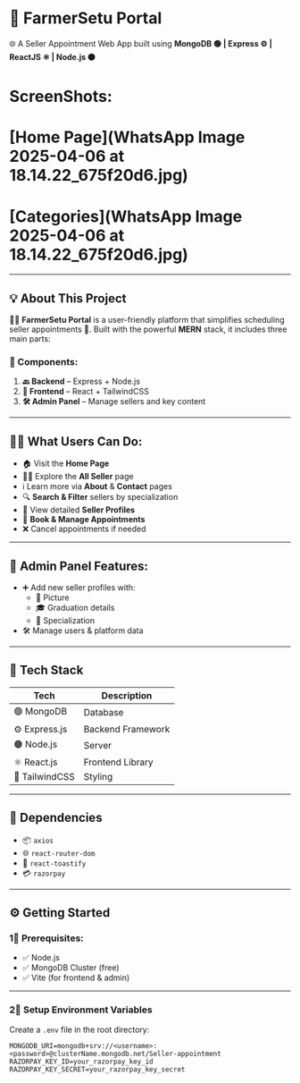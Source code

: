 # 🚜 FarmerSetu Portal  
🌐 A Seller Appointment Web App built using **MongoDB 🟢 | Express ⚙️ | ReactJS ⚛️ | Node.js 🟤**

# ScreenShots:
  # [Home Page](WhatsApp Image 2025-04-06 at 18.14.22_675f20d6.jpg)
  # [Categories](WhatsApp Image 2025-04-06 at 18.14.22_675f20d6.jpg)
---

## 💡 About This Project  
👨‍🌾 **FarmerSetu Portal** is a user-friendly platform that simplifies scheduling seller appointments 📅. Built with the powerful **MERN** stack, it includes three main parts:

### 🧱 Components:
1. **🔙 Backend** – Express + Node.js  
2. **🎨 Frontend** – React + TailwindCSS  
3. **🛠 Admin Panel** – Manage sellers and key content

---

## 🧑‍🌾 What Users Can Do:
- 🏠 Visit the **Home Page**
- 👨‍⚕️ Explore the **All Seller** page
- ℹ️ Learn more via **About** & **Contact** pages
- 🔍 **Search & Filter** sellers by specialization
- 📄 View detailed **Seller Profiles**
- 📆 **Book & Manage Appointments**
- ❌ Cancel appointments if needed

---

## 🔐 Admin Panel Features:
- ➕ Add new seller profiles with:
  - 📸 Picture
  - 🎓 Graduation details
  - 📘 Specialization
- 🛠 Manage users & platform data

---

## 🚀 Tech Stack

| Tech | Description |
|------|-------------|
| 🟢 MongoDB | Database |
| ⚙️ Express.js | Backend Framework |
| 🟤 Node.js | Server |
| ⚛️ React.js | Frontend Library |
| 🎨 TailwindCSS | Styling |

---

## 🧩 Dependencies

- 📦 `axios`
- 🌐 `react-router-dom`
- 🔔 `react-toastify`
- 💳 `razorpay`

---

## ⚙️ Getting Started

### 1⃣ Prerequisites:
- ✅ Node.js
- ✅ MongoDB Cluster (free)
- ✅ Vite (for frontend & admin)

---

### 2⃣ Setup Environment Variables  
Create a `.env` file in the root directory:

```env
MONGODB_URI=mongodb+srv://<username>:<password>@clusterName.mongodb.net/Seller-appointment
RAZORPAY_KEY_ID=your_razorpay_key_id
RAZORPAY_KEY_SECRET=your_razorpay_key_secret
